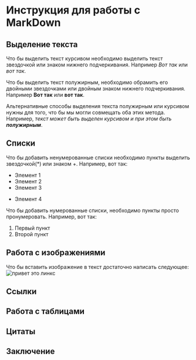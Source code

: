 # Инструкция для работы с MarkDown

## Выделение текста

Что бы выделить текст курсивом необходимо выделить текст звездочкой или знаком нижнего подчеркивания. Например *Вот так* или _вот так_.

Что бы выделить текст полужирным, необходимо обрамить его двойными звездочками или двойным знаком нижнего подчеркивания. Например **Вот так** или __вот так__.

Альтернативные способы выделения текста полужирным или курсивом нужны для того, что бы мы могли совмещать оба этих метода. Например, _текст может быть выделен курсивом и при этом быть **полужирным**_.



## Списки

Что бы добавить ненумерованные списки необходимо пункты выделить звездочкой(*) или знаком +.
Например, вот так:
* Элемент 1
* Элемент 2
* Элемент 3
+ Элемент 4

Что бы добавить нумерованные списки, необходимо пункты просто пронумеровать.
Например, вот так:
1. Первый пункт
2. Второй пункт

## Работа с изображениями

Что бы вставить изображение в текст достаточно написать следующее:
![привет это линкс](links.jpg)

## Ссылки

## Работа с таблицами 

## Цитаты

## Заключение  